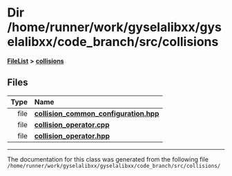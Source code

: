 

# Dir /home/runner/work/gyselalibxx/gyselalibxx/code\_branch/src/collisions



[**FileList**](files.md) **>** [**collisions**](dir_64163437c27c8707f17f92558da22106.md)












## Files

| Type | Name |
| ---: | :--- |
| file | [**collision\_common\_configuration.hpp**](collision__common__configuration_8hpp.md) <br> |
| file | [**collision\_operator.cpp**](collision__operator_8cpp.md) <br> |
| file | [**collision\_operator.hpp**](collision__operator_8hpp.md) <br> |



























































------------------------------
The documentation for this class was generated from the following file `/home/runner/work/gyselalibxx/gyselalibxx/code_branch/src/collisions/`

